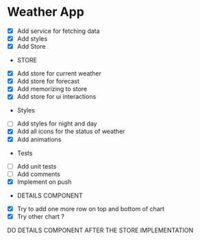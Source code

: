 # Weather App

- [x] Add service for fetching data
- [x] Add styles
- [x] Add Store
- STORE
- [x] Add store for current weather
- [x] Add store for forecast
- [x] Add memorizing to store
- [x] Add store for ui interactions
- Styles
- [ ] Add styles for night and day
- [x] Add all icons for the status of weather
- [x] Add animations
- Tests
- [ ] Add unit tests
- [ ] Add comments
- [x] Implement on push
 
- DETAILS COMPONENT
- [x] Try to add one more row on top and bottom of chart
- [x] Try other chart ?

DO DETAILS COMPONENT AFTER THE STORE IMPLEMENTATION
